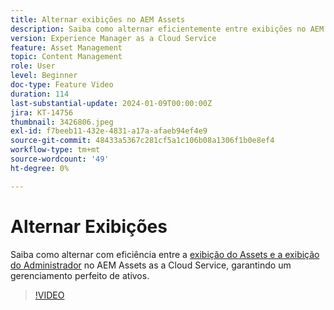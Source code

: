 ```yaml
---
title: Alternar exibições no AEM Assets
description: Saiba como alternar eficientemente entre exibições no AEM Assets as a Cloud Service, garantindo um gerenciamento de ativos ininterrupto.
version: Experience Manager as a Cloud Service
feature: Asset Management
topic: Content Management
role: User
level: Beginner
doc-type: Feature Video
duration: 114
last-substantial-update: 2024-01-09T00:00:00Z
jira: KT-14756
thumbnail: 3426806.jpeg
exl-id: f7beeb11-432e-4831-a17a-afaeb94ef4e9
source-git-commit: 48433a5367c281cf5a1c106b08a1306f1b0e8ef4
workflow-type: tm+mt
source-wordcount: '49'
ht-degree: 0%

---
```


# Alternar Exibições

Saiba como alternar com eficiência entre a [exibição do Assets e a exibição do Administrador](https://experienceleague.adobe.com/docs/experience-manager-cloud-service/content/assets/overview.html?lang=pt-BR#persona-based-experiences) no AEM Assets as a Cloud Service, garantindo um gerenciamento perfeito de ativos.

>[!VIDEO](https://video.tv.adobe.com/v/3439034/?learn=on&captions=por_br)
